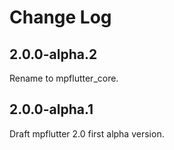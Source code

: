 # Change Log

## 2.0.0-alpha.2
Rename to mpflutter_core.

## 2.0.0-alpha.1

Draft mpflutter 2.0 first alpha version.
